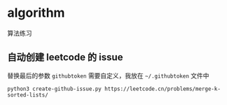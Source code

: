 # algorithm
算法练习

## 自动创建 leetcode 的 issue

替换最后的参数 `githubtoken` 需要自定义，我放在 `~/.githubtoken` 文件中

```shell
python3 create-github-issue.py https://leetcode.cn/problems/merge-k-sorted-lists/
```